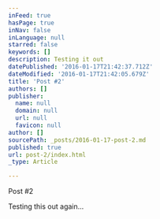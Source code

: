 ```yaml
---
inFeed: true
hasPage: true
inNav: false
inLanguage: null
starred: false
keywords: []
description: Testing it out
datePublished: '2016-01-17T21:42:37.712Z'
dateModified: '2016-01-17T21:42:05.679Z'
title: 'Post #2'
authors: []
publisher:
  name: null
  domain: null
  url: null
  favicon: null
author: []
sourcePath: _posts/2016-01-17-post-2.md
published: true
url: post-2/index.html
_type: Article

---
```

Post \#2

Testing this out again...